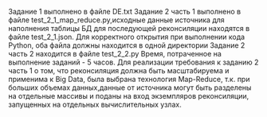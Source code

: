 Задание 1 выполнено в файле DE.txt Задание 2 часть 1 выполнено в файле test_2_1_map_reduce.py,исходные данные источника для наполнения таблицы БД для последующей реконсиляции находятся в файле test_2_1.json. Для корректного открытия при выполнении кода Python, оба файла должны находится в одной директории Задание 2 часть 2 находится в файле test_2_2.py Время, потраченное на выполнение заданий - 5 часов. Для реализации требования к заданию 2 часть 1 о том, что реконсиляция должна быть масштабируема и применима к Big Data, была выбрана технология Map-Reduce, т.к. при больших объемах данных,данные от источника могут быть разделены на отдельные массивы и поданы на вход экземпляров реконсиляции, запущенных на отдельных вычислительных узлах.
